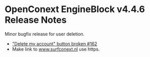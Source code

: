 # OpenConext EngineBlock v4.4.6 Release Notes #

Minor bugfix release for user deletion.

* ["Delete my account" button broken #162](https://github.com/OpenConext/OpenConext-engineblock/issues/162)
* Make link to www.surfconext.nl use https.
